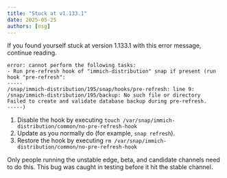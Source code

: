 ```yaml
---
title: "Stuck at v1.133.1"
date: 2025-05-25
authors: [nsg]
---
```


If you found yourself stuck at version 1.133.1 with this error message, continue reading.

```
error: cannot perform the following tasks:
- Run pre-refresh hook of "immich-distribution" snap if present (run hook "pre-refresh": 
-----
/snap/immich-distribution/195/snap/hooks/pre-refresh: line 9: /snap/immich-distribution/195/backup: No such file or directory
Failed to create and validate database backup during pre-refresh.
-----)
```

1. Disable the hook by executing `touch /var/snap/immich-distribution/common/no-pre-refresh-hook`
2. Update as you normally do (for example, `snap refresh`).
3. Restore the hook by executing `rm /var/snap/immich-distribution/common/no-pre-refresh-hook`

Only people running the unstable edge, beta, and candidate channels need to do this. This bug was caught in testing before it hit the stable channel.
